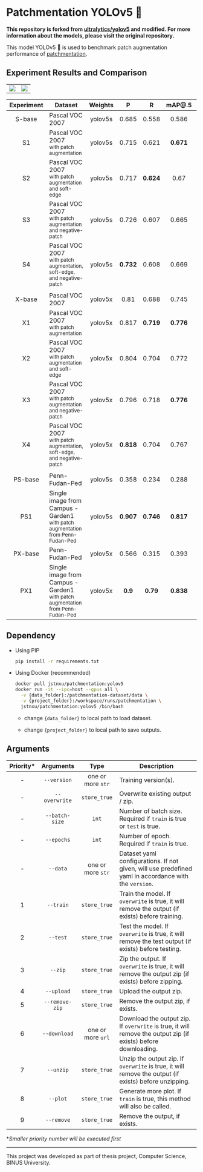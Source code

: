 # Patchmentation YOLOv5 🚀

**This repository is forked from [ultralytics/yolov5](https://github.com/ultralytics/yolov5/) and modified. For more information about the models, please visit the original repository.**

This model YOLOv5 🚀 is used to benchmark patch augmentation performance of [patchmentation](https://github.com/Xu-Justin/patchmentation).

## Experiment Results and Comparison

<table>
  <tr>
    <td><img src="https://docs.google.com/spreadsheets/d/e/2PACX-1vQcnbc-UQGxqD8ThT-00ZZxtqeVm5c2QuJ_MAsY5syU0CLhMfLW8bvsi7IWO2YlhfiaQeiOBTcoPVyS/pubchart?oid=2035120567&format=image"></td>
    <td><img src="https://docs.google.com/spreadsheets/d/e/2PACX-1vQcnbc-UQGxqD8ThT-00ZZxtqeVm5c2QuJ_MAsY5syU0CLhMfLW8bvsi7IWO2YlhfiaQeiOBTcoPVyS/pubchart?oid=613608528&format=image"></td>
  </tr>
</table>

| Experiment | Dataset                                                                                      | Weights |     P     |     R     |   mAP@.5  | mAP@.5:.95 |
|:----------:|----------------------------------------------------------------------------------------------|:-------:|:---------:|:---------:|:---------:|:----------:|
|   S-base   | Pascal VOC 2007                                                                              | yolov5s |   0.685   |   0.558   |   0.586   |    0.327   |
|     S1     | Pascal VOC 2007<br><sup>with patch augmentation</sup>                                        | yolov5s |   0.715   |   0.621   | **0.671** |  **0.405** |
|     S2     | Pascal VOC 2007<br><sup>with patch augmentation and soft-edge</sup>                          | yolov5s |   0.717   | **0.624** |    0.67   |    0.403   |
|     S3     | Pascal VOC 2007<br><sup>with patch augmentation and negative-patch</sup>                     | yolov5s |   0.726   |   0.607   |   0.665   |    0.393   |
|     S4     | Pascal VOC 2007<br><sup>with patch augmentation, soft-edge, and negative-patch</sup>         | yolov5s | **0.732** |   0.608   |   0.669   |    0.396   |
|            |                                                                                              |         |           |           |           |            |
|   X-base   | Pascal VOC 2007                                                                              | yolov5x |    0.81   |   0.688   |   0.745   |    0.516   |
|     X1     | Pascal VOC 2007<br><sup>with patch augmentation</sup>                                        | yolov5x |   0.817   | **0.719** | **0.776** |  **0.556** |
|     X2     | Pascal VOC 2007<br><sup>with patch augmentation and soft-edge</sup>                          | yolov5x |   0.804   |   0.704   |   0.772   |    0.544   |
|     X3     | Pascal VOC 2007<br><sup>with patch augmentation and negative-patch</sup>                     | yolov5x |   0.796   |   0.718   | **0.776** |    0.549   |
|     X4     | Pascal VOC 2007<br><sup>with patch augmentation, soft-edge, and negative-patch</sup>         | yolov5x | **0.818** |   0.704   |   0.767   |    0.543   |
|            |                                                                                              |         |           |           |           |            |
|   PS-base  | Penn-Fudan-Ped                                                                               | yolov5s |   0.358   |   0.234   |   0.288   |    0.099   |
|     PS1    | Single image from Campus - Garden1<br><sup>with patch augmentation from Penn-Fudan-Ped</sup> | yolov5s | **0.907** | **0.746** | **0.817** |  **0.401** |
|   PX-base  | Penn-Fudan-Ped                                                                               | yolov5x |   0.566   |   0.315   |   0.393   |    0.145   |
|     PX1    | Single image from Campus - Garden1<br><sup>with patch augmentation from Penn-Fudan-Ped</sup> | yolov5x |  **0.9**  |  **0.79** | **0.838** |  **0.431** |

## Dependency

* Using PIP

  ```bash
  pip install -r requirements.txt
  ```

* Using Docker (recommended)
  
  ```bash
  docker pull jstnxu/patchmentation:yolov5
  docker run -it --ipc=host --gpus all \
    -v {data_folder}:/patchmentation-dataset/data \
    -v {project_folder}:/workspace/runs/patchmentation \
    jstnxu/patchmentation:yolov5 /bin/bash
  ```
  
  * change `{data_folder}` to local path to load dataset.

  * change `{project_folder}` to local path to save outputs.

## Arguments

| Priority* |    Arguments   |        Type       | Description                                                                                                    |
|:---------:|:--------------:|:-----------------:|----------------------------------------------------------------------------------------------------------------|
|     -     |   `--version`  | one or more `str` | Training version(s).                                                                                           |
|     -     |  `--overwrite` |    `store_true`   | Overwrite existing output / zip.                                                                               |
|     -     | `--batch-size` |       `int`       | Number of batch size. Required if `train` is true or `test` is true.                                           |
|     -     |   `--epochs`   |       `int`       | Number of epoch. Required if `train` is true.                                                                  |
|     -     |    `--data`    | one or more `str` | Dataset yaml configurations. If not given, will use predefined yaml in accordance with the `version`.          |
|     1     |    `--train`   |    `store_true`   | Train the model. If `overwrite` is true, it will remove the output (if exists) before training.                |
|     2     |    `--test`    |    `store_true`   | Test the model. If `overwrite` is true, it will remove the test output (if exists) before testing.             |
|     3     |     `--zip`    |    `store_true`   | Zip the output. If `overwrite` is true, it will remove the output zip (if exists) before zipping.              |
|     4     |   `--upload`   |    `store_true`   | Upload the output zip.                                                                                         |
|     5     | `--remove-zip` |    `store_true`   | Remove the output zip, if exists.                                                                              |
|     6     |  `--download`  | one or more `url` | Download the output zip. If `overwrite` is true, it will remove the output zip (if exists) before downloading. |
|     7     |    `--unzip`   |    `store_true`   | Unzip the output zip. If `overwrite` is true, it will remove the output (if exists) before unzipping.          |
|     8     |    `--plot`    |    `store_true`   | Generate more plot. If `train` is true, this method will also be called.                                       |
|     9     |   `--remove`   |    `store_true`   | Remove the output, if exists.                                                                                  |

**Smaller priority number will be executed first*

---

This project was developed as part of thesis project, Computer Science, BINUS University.
